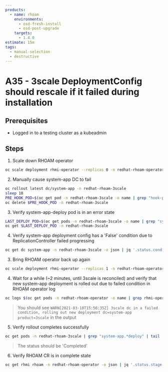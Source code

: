 ```yaml
---
products:
  - name: rhoam
    environments:
      - osd-fresh-install
      - osd-post-upgrade
    targets:
      - 1.4.0
estimate: 15m
tags:
  - manual-selection
  - destructive
---
```


# A35 - 3scale DeploymentConfig should rescale if it failed during installation

## Prerequisites

- Logged in to a testing cluster as a kubeadmin

## Steps

1. Scale down RHOAM operator

```bash
oc scale deployment rhmi-operator --replicas 0 -n redhat-rhoam-operator
```

2. Manually cause system-app DC to fail

```bash
oc rollout latest dc/system-app -n redhat-rhoam-3scale
sleep 10
PRE_HOOK_POD=$(oc get pod -n redhat-rhoam-3scale -o name | grep "hook-pre" | tail -n1)
oc delete $PRE_HOOK_POD -n redhat-rhoam-3scale
```

3. Verify system-app-deploy pod is in an error state

```bash
LAST_DEPLOY_POD=$(oc get pods -n redhat-rhoam-3scale -o name | grep "system-app.*-deploy" | tail -n1)
oc get $LAST_DEPLOY_POD -n redhat-rhoam-3scale
```

4. Verify system-app deployment config has a 'False' condition due to ReplicationController failed progressing

```bash
oc get dc system-app -n redhat-rhoam-3scale -o json | jq '.status.conditions'
```

3. Bring RHOAM operator back up again

```bash
oc scale deployment rhmi-operator --replicas 1 -n redhat-rhoam-operator
```

4. Wait for a while (~2 minutes, until 3scale is reconciled) and verify that new system-app deployment is rolled out due to failed condition in RHOAM operator log

```bash
oc logs $(oc get pods -n redhat-rhoam-operator -o name | grep rhmi-operator) -n redhat-rhoam-operator | grep "3scale dc in a failed condition"
```

> You should see `WARN[2021-03-10T15:56:35Z] 3scale dc in a failed condition, rolling out new deployment dc=system-app product=3scale` in the output

5. Verify rollout completes successfully

```bash
oc get pods -n redhat-rhoam-3scale | grep "system-app.*deploy" | tail -n1
```

> The status should be 'Completed'

6. Verify RHOAM CR is in complete state

```bash
oc get rhmi rhoam -n redhat-rhoam-operator -o json | jq '.status.stage'
```
